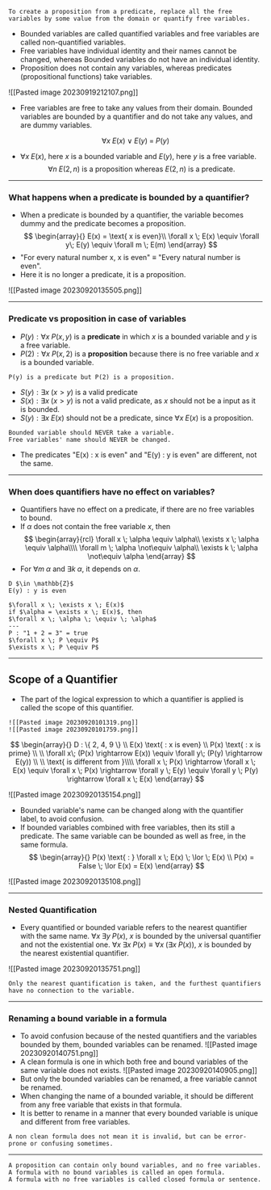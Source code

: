 ```ad-abstract
To create a proposition from a predicate, replace all the free variables by some value from the domain or quantify free variables. 
```

- Bounded variables are called quantified variables and free variables are called non-quantified variables.
- Free variables have individual identity and their names cannot be changed, whereas Bounded variables do not have an individual identity.
- Proposition does not contain any variables, whereas predicates (propositional functions) take variables.

![[Pasted image 20230919212107.png]]

- Free variables are free to take any values from their domain. Bounded variables are bounded by a quantifier and do not take any values, and are dummy variables.

$$
\forall x \; E(x) \; \lor \; E(y) \; = \; P(y)
$$
- $\forall x \; E(x)$, here $x$ is a bounded variable and $E(y)$, here $y$ is a free variable.
$$
\forall n \; E(2, n) \text{ is a proposition whereas }
E(2, n) \text{ is a predicate.}
$$

---
### What happens when a predicate is bounded by a quantifier?
- When a predicate is bounded by a quantifier, the variable becomes dummy and the predicate becomes a proposition.
$$
\begin{array}{}
E(x) = \text{ x is even}\\
\forall x \; E(x) \equiv \forall y\; E(y) \equiv \forall m \; E(m)
\end{array}
$$
- "For every natural number x, x is even" $\equiv$ "Every natural number is even".
- Here it is no longer a predicate, it is a proposition.

![[Pasted image 20230920135505.png]]

---
### Predicate vs proposition in case of variables

- $P(y) : \forall x \; P(x, y)$ is a **predicate** in which $x$ is a bounded variable and $y$ is a free variable.
- $P(2) : \forall x \; P(x, 2)$ is a **proposition** because there is no free variable and $x$ is a bounded variable.

```ad-note
P(y) is a predicate but P(2) is a proposition.
```

- $S(y) : \exists x \; (x \gt y)$ is a valid predicate
- $S(x) : \exists x \; (x \gt y)$ is not a valid predicate, as $x$ should not be a input as it is bounded.
- $S(y) : \exists x \; E(x)$ should not be a predicate, since $\forall x\; E(x)$ is a proposition.

```ad-important
Bounded variable should NEVER take a variable.
Free variables' name should NEVER be changed.
```

- The predicates "E(x) : x is even" and "E(y) : y is even" are different, not the same.

---
### When does quantifiers have no effect on variables?

- Quantifiers have no effect on a predicate, if there are no free variables to bound.
- If $\alpha$ does not contain the free variable $x$, then
$$
\begin{array}{rcl}
\forall x \; \alpha \equiv \alpha\\
\exists x \; \alpha \equiv \alpha\\\\
\forall m \; \alpha \not\equiv \alpha\\
\exists k \; \alpha \not\equiv \alpha
\end{array}
$$
- For $\forall m \; \alpha \text{ and } \exists k \; \alpha$, it depends on $\alpha$.

```ad-example
D $\in \mathbb{Z}$
E(y) : y is even

$\forall x \; \exists x \; E(x)$
if $\alpha = \exists x \; E(x)$, then
$\forall x \; \alpha \; \equiv \; \alpha$
---
P : "1 + 2 = 3" = true
$\forall x \; P \equiv P$
$\exists x \; P \equiv P$
```

---
## Scope of a Quantifier
- The part of the logical expression to which a quantifier is applied is called the scope of this quantifier.

```ad-example
![[Pasted image 20230920101319.png]]
![[Pasted image 20230920101759.png]]
```

$$
\begin{array}{}
D : \{ 2, 4, 9 \} \\
E(x) \text{ : x is even} \\
P(x) \text{ : x is prime} \\ \\
\forall x\; (P(x) \rightarrow E(x)) \equiv \forall y\; (P(y) \rightarrow E(y)) \\ \\
\text{ is different from }\\\\
\forall x \; P(x) \rightarrow \forall x \; E(x) \equiv \forall x \; P(x) \rightarrow \forall y \; E(y) \equiv \forall y \; P(y) \rightarrow \forall x \; E(x) 
\end{array}
$$

![[Pasted image 20230920135154.png]]


- Bounded variable's name can be changed along with the quantifier label, to avoid confusion.
- If bounded variables combined with free variables, then its still a predicate. The same variable can be bounded as well as free, in the same formula.
$$
\begin{array}{}
P(x) \text{ : } \forall x \; E(x) \; \lor \; E(x) \\
P(x) = False \; \lor E(x) = E(x)
\end{array}
$$

![[Pasted image 20230920135108.png]]

---
### Nested Quantification

- Every quantified or bounded variable refers to the nearest quantifier with the same name.
$\forall x \; \exists y \; P(x)$, $x$ is bounded by the universal quantifier and not the existential one.
$\forall x\; \exists x \; P(x) \equiv \forall x\; (\exists x \; P(x))$, $x$ is bounded by the nearest existential quantifier.

![[Pasted image 20230920135751.png]]
```ad-attention
Only the nearest quantification is taken, and the furthest quantifiers have no connection to the variable.
```

---

### Renaming a bound variable in a formula

- To avoid confusion because of the nested quantifiers and the variables bounded by them, bounded variables can be renamed.
![[Pasted image 20230920140751.png]]
- A clean formula is one in which both free and bound variables of the same variable does not exists.
![[Pasted image 20230920140905.png]]
- But only the bounded variables can be renamed, a free variable cannot be renamed.
- When changing the name of a bounded variable, it should be different from any free variable that exists in that formula.
- It is better to rename in a manner that every bounded variable is unique and different from free variables.

```ad-caution
A non clean formula does not mean it is invalid, but can be error-prone or confusing sometimes.
```

---

```ad-summary
A proposition can contain only bound variables, and no free variables.
A formula with no bound variables is called an open formula.
A formula with no free variables is called closed formula or sentence.
```
